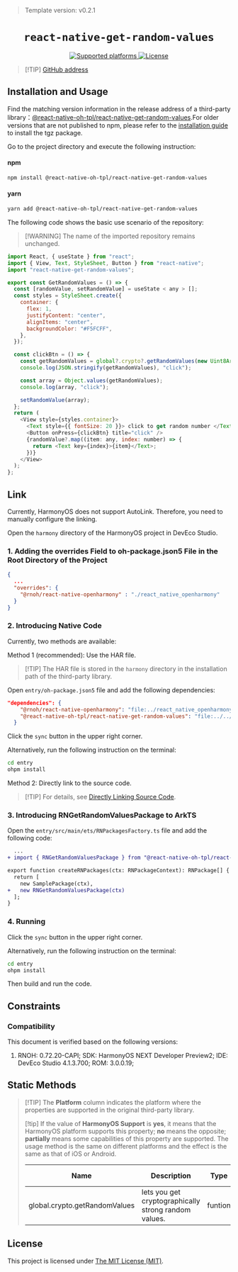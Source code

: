 > Template version: v0.2.1

<p align="center">
  <h1 align="center"> <code>react-native-get-random-values</code> </h1>
</p>
<p align="center">
    <a href="https://github.com/LinusU/react-native-get-random-values">
        <img src="https://img.shields.io/badge/platforms-android%20|%20ios%20|%20harmony%20-lightgrey.svg" alt="Supported platforms" />
    </a>
    <a href="https://github.com/LinusU/react-native-get-random-values/blob/master/LICENSE">
        <img src="https://img.shields.io/badge/license-MIT-green.svg" alt="License" />
        <!-- <img src="https://img.shields.io/badge/license-Apache-blue.svg" alt="License" /> -->
    </a>
</p>

> [!TIP] [GitHub address](https://github.com/react-native-oh-library/react-native-get-random-values)

## Installation and Usage

Find the matching version information in the release address of a third-party library：[@react-native-oh-tpl/react-native-get-random-values](https://github.com/react-native-oh-library/react-native-get-random-values/releases).For older versions that are not published to npm, please refer to the [installation guide](/en/tgz-usage-en.md) to install the tgz package.

Go to the project directory and execute the following instruction:


<!-- tabs:start -->

#### **npm**

```bash
npm install @react-native-oh-tpl/react-native-get-random-values
```

#### **yarn**

```bash
yarn add @react-native-oh-tpl/react-native-get-random-values
```

<!-- tabs:end -->

The following code shows the basic use scenario of the repository:

> [!WARNING] The name of the imported repository remains unchanged.

```js
import React, { useState } from "react";
import { View, Text, StyleSheet, Button } from "react-native";
import "react-native-get-random-values";

export const GetRandomValues = () => {
  const [randomValue, setRandomValue] = useState < any > [];
  const styles = StyleSheet.create({
    container: {
      flex: 1,
      justifyContent: "center",
      alignItems: "center",
      backgroundColor: "#F5FCFF",
    },
  });

  const clickBtn = () => {
    const getRandomValues = global?.crypto?.getRandomValues(new Uint8Array(4));
    console.log(JSON.stringify(getRandomValues), "click");

    const array = Object.values(getRandomValues);
    console.log(array, "click");

    setRandomValue(array);
  };
  return (
    <View style={styles.container}>
      <Text style={{ fontSize: 20 }}> click to get random number </Text>
      <Button onPress={clickBtn} title="click" />
      {randomValue?.map((item: any, index: number) => {
        return <Text key={index}>{item}</Text>;
      })}
    </View>
  );
};
```

## Link

Currently, HarmonyOS does not support AutoLink. Therefore, you need to manually configure the linking.

Open the `harmony` directory of the HarmonyOS project in DevEco Studio.

### 1. Adding the overrides Field to oh-package.json5 File in the Root Directory of the Project

```json
{
  ...
  "overrides": {
    "@rnoh/react-native-openharmony" : "./react_native_openharmony"
  }
}
```

### 2. Introducing Native Code

Currently, two methods are available:

 

Method 1 (recommended): Use the HAR file.

> [!TIP] The HAR file is stored in the `harmony` directory in the installation path of the third-party library.

Open `entry/oh-package.json5` file and add the following dependencies:

```json
"dependencies": {
    "@rnoh/react-native-openharmony": "file:../react_native_openharmony",
    "@react-native-oh-tpl/react-native-get-random-values": "file:../../node_modules/@react-native-oh-tpl/react-native-get-random-values/harmony/get_random_values.har"
  }
```

Click the `sync` button in the upper right corner.

Alternatively, run the following instruction on the terminal:

```bash
cd entry
ohpm install
```

Method 2: Directly link to the source code.

> [!TIP] For details, see [Directly Linking Source Code](/en/link-source-code.md).

### 3. Introducing RNGetRandomValuesPackage to ArkTS

Open the `entry/src/main/ets/RNPackagesFactory.ts` file and add the following code:

```diff
  ...
+ import { RNGetRandomValuesPackage } from "@react-native-oh-tpl/react-native-get-random-values/ts";

export function createRNPackages(ctx: RNPackageContext): RNPackage[] {
  return [
    new SamplePackage(ctx),
+   new RNGetRandomValuesPackage(ctx)
  ];
}
```

### 4. Running

Click the `sync` button in the upper right corner.

Alternatively, run the following instruction on the terminal:

```bash
cd entry
ohpm install
```

Then build and run the code.

## Constraints

### Compatibility

This document is verified based on the following versions:

1. RNOH: 0.72.20-CAPI; SDK: HarmonyOS NEXT Developer Preview2; IDE: DevEco Studio 4.1.3.700; ROM: 3.0.0.19;

## Static Methods

> [!TIP] The **Platform** column indicates the platform where the properties are supported in the original third-party library.
>
> [!tip] If the value of **HarmonyOS Support** is **yes**, it means that the HarmonyOS platform supports this property; **no** means the opposite; **partially** means some capabilities of this property are supported. The usage method is the same on different platforms and the effect is the same as that of iOS or Android.
>
> | Name                          | Description                                          | Type    | Required | Platform    | HarmonyOS Support |
> | ----------------------------- | ---------------------------------------------------- | ------- | -------- | ----------- | ----------------- |
> | global.crypto.getRandomValues | lets you get cryptographically strong random values. | funtion | no       | IOS/Android | yes               |

## License

This project is licensed under [The MIT License (MIT)](https://github.com/LinusU/react-native-get-random-values/blob/master/LICENSE).
